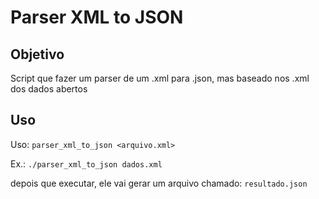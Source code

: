 Parser XML to JSON
===========

## Objetivo

Script que fazer um parser de um .xml para .json, mas baseado nos .xml dos dados abertos

## Uso

Uso: `parser_xml_to_json <arquivo.xml>`

Ex.: `./parser_xml_to_json dados.xml`

depois que executar, ele vai gerar um arquivo chamado: `resultado.json`
